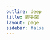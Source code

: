 ```yaml
---
outline: deep
title: 脚手架
layout: page
sidebar: false
---
```


<base-index :title="$frontmatter.title "/>
